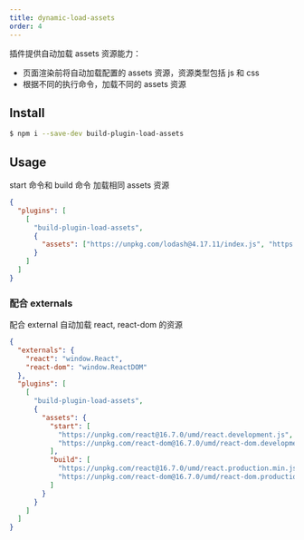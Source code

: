 ```yaml
---
title: dynamic-load-assets
order: 4
---
```


插件提供自动加载 assets 资源能力：

- 页面渲染前将自动加载配置的 assets 资源，资源类型包括 js 和 css
- 根据不同的执行命令，加载不同的 assets 资源

## Install

```bash
$ npm i --save-dev build-plugin-load-assets
```

## Usage

start 命令和 build 命令 加载相同 assets 资源

```json
{
  "plugins": [
    [
      "build-plugin-load-assets",
      {
        "assets": ["https://unpkg.com/lodash@4.17.11/index.js", "https://url/global.css"]
      }
    ]
  ]
}
```

### 配合 externals

配合 external 自动加载 react, react-dom 的资源

```json
{
  "externals": {
    "react": "window.React",
    "react-dom": "window.ReactDOM"
  },
  "plugins": [
    [
      "build-plugin-load-assets",
      {
        "assets": {
          "start": [
            "https://unpkg.com/react@16.7.0/umd/react.development.js",
            "https://unpkg.com/react-dom@16.7.0/umd/react-dom.development.js"
          ],
          "build": [
            "https://unpkg.com/react@16.7.0/umd/react.production.min.js",
            "https://unpkg.com/react-dom@16.7.0/umd/react-dom.production.min.js"
          ]
        }
      }
    ]
  ]
}
```
